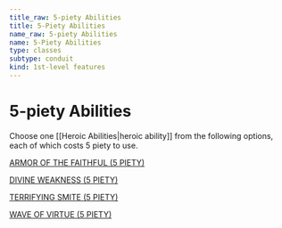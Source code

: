 ```yaml
---
title_raw: 5-piety Abilities
title: 5-Piety Abilities
name_raw: 5-piety Abilities
name: 5-Piety Abilities
type: classes
subtype: conduit
kind: 1st-level features
---
```


# 5-piety Abilities

Choose one [[Heroic Abilities|heroic ability]] from the following options, each of which costs 5 piety to use.

[ARMOR OF THE FAITHFUL (5 PIETY)](./Armor%20Of%20The%20Faithful%205%20Piety.md)

[DIVINE WEAKNESS (5 PIETY)](./Divine%20Weakness%205%20Piety.md)

[TERRIFYING SMITE (5 PIETY)](./Terrifying%20Smite%205%20Piety.md)

[WAVE OF VIRTUE (5 PIETY)](./Wave%20Of%20Virtue%205%20Piety.md)
